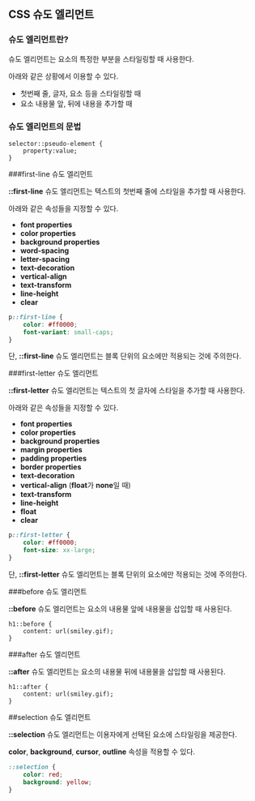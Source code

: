 ## CSS 슈도 엘리먼트

### 슈도 엘리먼트란?

슈도 엘리먼트는 요소의 특정한 부분을 스타일링할 때 사용한다.

아래와 같은 상황에서 이용할 수 있다.

- 첫번째 줄, 글자, 요소 등을 스타일링할 때
- 요소 내용물 앞, 뒤에 내용을 추가할 때

### 슈도 엘리먼트의 문법

```
selector::pseudo-element {
    property:value;
}
```

###first-line 슈도 엘리먼트

**::first-line** 슈도 엘리먼트는 텍스트의 첫번째 줄에 스타일을 추가할 때 사용한다.

아래와 같은 속성들을 지정할 수 있다.

- **font properties**
- **color properties**
- **background properties**
- **word-spacing**
- **letter-spacing**
- **text-decoration**
- **vertical-align**
- **text-transform**
- **line-height**
- **clear**

```css
p::first-line {
    color: #ff0000;
    font-variant: small-caps;
}
```

단, **::first-line** 슈도 엘리먼트는 블록 단위의 요소에만 적용되는 것에 주의한다.

###first-letter 슈도 엘리먼트

**::first-letter** 슈도 엘리먼트는 텍스트의 첫 글자에 스타일을 추가할 때 사용한다.

아래와 같은 속성들을 지정할 수 있다.

- **font properties**
- **color properties** 
- **background properties**
- **margin properties**
- **padding properties**
- **border properties**
- **text-decoration**
- **vertical-align** (**float**가 **none**일 때)
- **text-transform**
- **line-height**
- **float**
- **clear**

```css
p::first-letter {
    color: #ff0000;
    font-size: xx-large;
}
```
단, **::first-letter** 슈도 엘리먼트는 블록 단위의 요소에만 적용되는 것에 주의한다.

###before 슈도 엘리먼트

**::before** 슈도 엘리먼트는 요소의 내용물 앞에 내용물을 삽입할 때 사용된다.

```
h1::before {
    content: url(smiley.gif);
}
```

###after 슈도 엘리먼트

**::after** 슈도 엘리먼트는 요소의 내용물 뒤에 내용물을 삽입할 때 사용된다.

```
h1::after {
    content: url(smiley.gif);
}
```

##selection 슈도 엘리먼트

**::selection** 슈도 엘리먼트는 이용자에게 선택된 요소에 스타일링을 제공한다.

**color**, **background**, **cursor**, **outline** 속성을 적용할 수 있다. 

```css
::selection {
    color: red; 
    background: yellow;
}
```


































